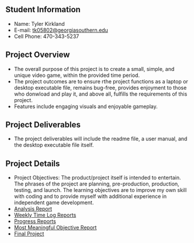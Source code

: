 ## Student Information
- Name: Tyler Kirkland
- E-mail: tk05802@georgiasouthern.edu
- Cell Phone: 470-343-5237 

## Project Overview
- The overall purpose of this project is to create a small, simple, and unique video game, within the provided time period. 
- The project outcomes are to ensure rthe project functions as a laptop or desktop executable file, remains bug-free, provides enjoyment to those who donwload and play it, and above all, fulfills the requirements of this project.
- Features include engaging visuals and enjoyable gameplay.

## Project Deliverables
- The project deliverables will include the readme file, a user manual, and the desktop executable file itself.

## Project Details
- Project Objectives: The product/project itself is intended to entertain. The phrases of the project are planning, pre-production, production, testing, and launch. The learning objectives are to improve my own skill with coding and to provide myself with additional experience in independent game development.
- [Analysis Report](https://tkfromthe90s.github.io/TKfromthe90s.github.io-analysisreport/)
- [Weekly Time Log Reports](https://tkfromthe90s.github.io/TKfromthe90s.github.io-weekly-time-logs/)
- [Progress Reports](https://tkfromthe90s.github.io/TKfromthe90s.github.io-progress-reports/)
- [Most Meaningful Objective Report](https://tkfromthe90s.github.io/TKfromthe90s.github.io-most-meaningful-objective-report/)
- [Final Project](https://tkfromthe90s.github.io/TKfromthe90s.github.io-final-project/)
